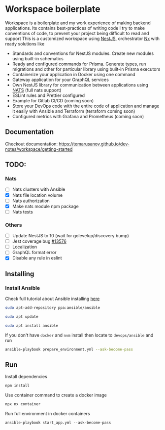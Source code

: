 # Workspace boilerplate

Workspace is a boilerplate and my work experience of making backend applications. Its contains best-practices of writing code 
I try to make conventions of code, to prevent your project being difficult to read and support
This is a customized workspace using [NestJS](https://docs.nestjs.com/), orchestrator [Nx](https://nx.dev) with ready solutions like

- Standards and conventions for NestJS modules. Create new modules using built-in schematics
- Ready and configured commands for Prisma. Generate types, run migrations and other for particular library using built-in Prisma executors
- Containerize your application in Docker using one command
- Gateway application for your GraphQL services
- Own NestJS library for communication between applications using [NATS](https://nats.io) (full nats support)
- ESLint rules and Prettier configured
- Example for Gitlab CI/CD (coming soon)
- Store your DevOps code with the entire code of application and manage it easily with Ansible and Terraform (terraform coming soon)
- Configured metrics with Grafana and Prometheus (coming soon)

## Documentation

Checkout documentation: https://temarusanov.github.io/dev-notes/workspace/getting-started

## TODO:

### Nats

- [ ] Nats clusters with Ansible
- [x] Nats file location volume
- [ ] Nats authorization
- [x] Make nats module npm package
- [ ] Nats tests

### Others

- [ ] Update NestJS to 10 (wait for golevelup/discovery bump)
- [ ] Jest coverage bug [#13576](https://github.com/jestjs/jest/issues/13576)
- [ ] Localization
- [ ] GraphQL format error
- [x] Disable any rule in eslint

## Installing

### Install Ansible

Check full tutorial about Ansible installing [here](https://www.digitalocean.com/community/tutorials/how-to-install-and-configure-ansible-on-ubuntu-20-04)

```bash
sudo apt-add-repository ppa:ansible/ansible
```

```bash
sudo apt update
```

```bash
sudo apt install ansible
```

If you don't have `docker` and `nvm` install then locate to `devops/ansible` and run

```bash
ansible-playbook prepare_environment.yml --ask-become-pass
```

## Run

Install dependencies

```bash
npm install
```

Use container command to create a docker image

```bash
npx nx container
```

Run full environment in docker containers

```
ansible-playbook start_app.yml --ask-become-pass
```
